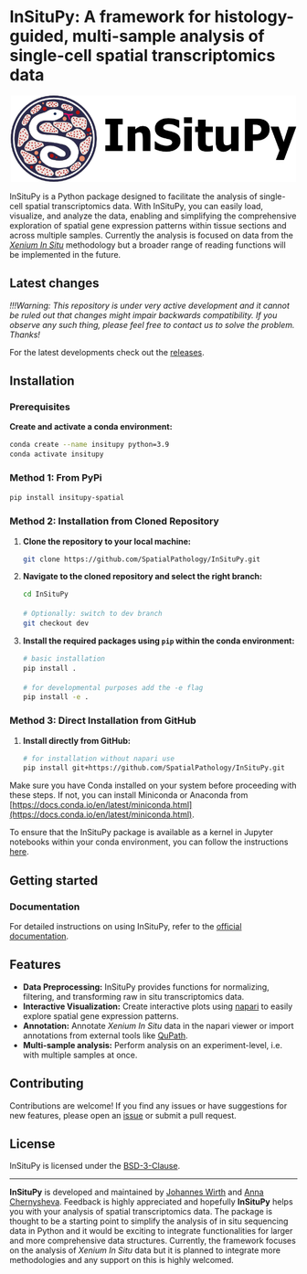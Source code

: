 # InSituPy: A framework for histology-guided, multi-sample  analysis of single-cell spatial transcriptomics data

<p align="center">
   <img src="./docs/source/_static/img/insitupy_logo_with_text.png" width="500">
</p>

InSituPy is a Python package designed to facilitate the analysis of single-cell spatial transcriptomics data. With InSituPy, you can easily load, visualize, and analyze the data, enabling and simplifying the comprehensive exploration of spatial gene expression patterns within tissue sections and across multiple samples.
Currently the analysis is focused on data from the [_Xenium In Situ_](https://www.10xgenomics.com/platforms/xenium) methodology but a broader range of reading functions will be implemented in the future.

## Latest changes

*!!!Warning: This repository is under very active development and it cannot be ruled out that changes might impair backwards compatibility. If you observe any such thing, please feel free to contact us to solve the problem. Thanks!*

For the latest developments check out the [releases](https://github.com/SpatialPathology/InSituPy/releases).

## Installation

### Prerequisites

**Create and activate a conda environment:**

   ```bash
   conda create --name insitupy python=3.9
   conda activate insitupy
   ```

### Method 1: From PyPi

   ```bash
   pip install insitupy-spatial
   ```

### Method 2: Installation from Cloned Repository

1. **Clone the repository to your local machine:**

   ```bash
   git clone https://github.com/SpatialPathology/InSituPy.git
   ```

2. **Navigate to the cloned repository and select the right branch:**

   ```bash
   cd InSituPy

   # Optionally: switch to dev branch
   git checkout dev
   ```

3. **Install the required packages using `pip` within the conda environment:**

   ```bash
   # basic installation
   pip install .

   # for developmental purposes add the -e flag
   pip install -e .
   ```

### Method 3: Direct Installation from GitHub

1. **Install directly from GitHub:**

   ```bash
   # for installation without napari use
   pip install git+https://github.com/SpatialPathology/InSituPy.git
   ```

Make sure you have Conda installed on your system before proceeding with these steps. If not, you can install Miniconda or Anaconda from [https://docs.conda.io/en/latest/miniconda.html](https://docs.conda.io/en/latest/miniconda.html).

To ensure that the InSituPy package is available as a kernel in Jupyter notebooks within your conda environment, you can follow the instructions [here](https://ipython.readthedocs.io/en/stable/install/kernel_install.html).

## Getting started

### Documentation

For detailed instructions on using InSituPy, refer to the [official documentation](https://InSituPy.readthedocs.io).

## Features

- **Data Preprocessing:** InSituPy provides functions for normalizing, filtering, and transforming raw in situ transcriptomics data.
- **Interactive Visualization:** Create interactive plots using [napari](https://napari.org/stable/#) to easily explore spatial gene expression patterns.
- **Annotation:** Annotate _Xenium In Situ_ data in the napari viewer or import annotations from external tools like [QuPath](https://qupath.github.io/).
- **Multi-sample analysis:** Perform analysis on an experiment-level, i.e. with multiple samples at once.

## Contributing

Contributions are welcome! If you find any issues or have suggestions for new features, please open an [issue](https://github.com/SpatialPathology/InSituPy/issues) or submit a pull request.

## License

InSituPy is licensed under the [BSD-3-Clause](LICENSE).

---

**InSituPy** is developed and maintained by [Johannes Wirth](https://github.com/jwrth) and [Anna Chernysheva](https://github.com/annachernysheva179). Feedback is highly appreciated and hopefully **InSituPy** helps you with your analysis of spatial transcriptomics data. The package is thought to be a starting point to simplify the analysis of in situ sequencing data in Python and it would be exciting to integrate functionalities for larger and more comprehensive data structures. Currently, the framework focuses on the analysis of _Xenium In Situ_ data but it is planned to integrate more methodologies and any support on this is highly welcomed.
